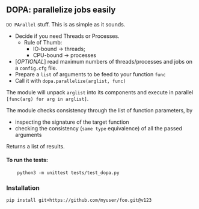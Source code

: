 ## DOPA: parallelize jobs easily

`DO PArallel` stuff. This is as simple as it sounds.

  * Decide if you need Threads or Processes. 
       * Rule of Thumb: 
            * IO-bound -> threads; 
            * CPU-bound -> processes
  * [*OPTIONAL*] read maximum numbers of threads/processes and jobs on a `config.cfg` file.
  * Prepare a `list` of arguments to be feed to your function `func`
  * Call it with  `dopa.parallelize(arglist, func)`

The module will unpack `arglist` into its components and execute in parallel
`[func(arg) for arg in arglist]`.

The module checks consistency through the list of function parameters, by 
  * inspecting the signature of the target function
  * checking the consistency (`same type` equivalence) of all the passed arguments

Returns a list of results.

#### To run the tests:

```
    python3 -m unittest tests/test_dopa.py
```


### Installation
```
pip install git+https://github.com/myuser/foo.git@v123
```